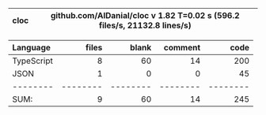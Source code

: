 
cloc|github.com/AlDanial/cloc v 1.82  T=0.02 s (596.2 files/s, 21132.8 lines/s)
--- | ---

Language|files|blank|comment|code
:-------|-------:|-------:|-------:|-------:
TypeScript|8|60|14|200
JSON|1|0|0|45
--------|--------|--------|--------|--------
SUM:|9|60|14|245
